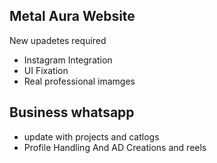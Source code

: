 ## Metal Aura Website 

New upadetes required 
-  Instagram Integration
-  UI Fixation
-  Real professional imamges

## Business whatsapp
- update with projects and catlogs
- Profile Handling And AD Creations and reels 
